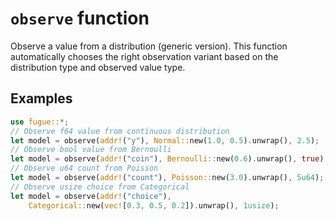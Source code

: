 # `observe` function

Observe a value from a distribution (generic version). This function automatically chooses the right observation variant based on the distribution type and observed value type.

## Examples

```rust
use fugue::*;
// Observe f64 value from continuous distribution
let model = observe(addr!("y"), Normal::new(1.0, 0.5).unwrap(), 2.5);
// Observe bool value from Bernoulli
let model = observe(addr!("coin"), Bernoulli::new(0.6).unwrap(), true);
// Observe u64 count from Poisson
let model = observe(addr!("count"), Poisson::new(3.0).unwrap(), 5u64);
// Observe usize choice from Categorical
let model = observe(addr!("choice"),
    Categorical::new(vec![0.3, 0.5, 0.2]).unwrap(), 1usize);
```
